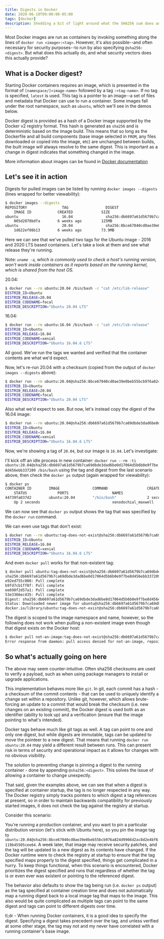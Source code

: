 ```yaml
---
title: Digests in Docker
date: 2020-06-10T09:00:00-05:00
tags: [docker]
description: Shedding a bit of light around what the SHA256 sum does and how it is used in Docker.
---
```


Most Docker images are run as containers by invoking something along the lines of `docker run <image>:<tag>`. However, it's also possible--and often necessary for security purposes--to run by also specifying `@sha256:<digest>`. But what does this actually do, and what security vectors does this actually provide?

## What is a Docker digest?

Starting Docker containers requires an image, which is presented in the format of `[namespace/]<image-name>` followed by a tag `:<tag-name>`. If no tag is specified, `latest` is used. This tag is a pointer to an image--a set of files and metadata that Docker can use to run a container. Some images fall under the root namespace, such as `ubuntu`, which we'll see in the demos below.

Docker digest is provided as a hash of a Docker image supported by the Docker v2 registry format. This hash is generated as `sha256` and is deterministic based on the image build. This means that so long as the Dockerfile and all build components (base image selected in `FROM`, any files downloaded or copied into the image, etc) are unchanged between builds, the built image will always resolve to the same digest. This is important as a change in digest indicates that something changed in the image.

More information about images can be found in [Docker documentation](https://docs.docker.com/engine/reference/commandline/images/)

## Let's see it in action

Digests for pulled images can be listed by running `docker images --digests` (lines wrapped for better viewability):

```bash
$ docker images --digests
REPOSITORY                TAG                 DIGEST
    IMAGE ID            CREATED             SIZE
ubuntu                    16.04               sha256:db6697a61d5679b7ca69dbde3dad6be0d17064d5b6b0e9f7be8d456ebb337209
    005d2078bdfa        6 weeks ago         125MB
ubuntu                    20.04               sha256:8bce67040cd0ae39e0beb55bcb976a824d9966d2ac8d2e4bf6119b45505cee64
    1d622ef86b13        6 weeks ago         73.9MB
```

Here we can see that we've pulled two tags for the Ubuntu image - 2016 and 2020 LTS based containers. Let's take a look at them and see what release they're running.

Note: _`uname -a`, which is commonly used to check a host's running version, won't work inside containers as it reports based on the running kernel, which is shared from the host OS._

20.04:

```bash
$ docker run --rm ubuntu:20.04 /bin/bash -c "cat /etc/lsb-release"
DISTRIB_ID=Ubuntu
DISTRIB_RELEASE=20.04
DISTRIB_CODENAME=focal
DISTRIB_DESCRIPTION="Ubuntu 20.04 LTS"
```

16.04:
```bash
$ docker run --rm ubuntu:16.04 /bin/bash -c "cat /etc/lsb-release"
DISTRIB_ID=Ubuntu
DISTRIB_RELEASE=16.04
DISTRIB_CODENAME=xenial
DISTRIB_DESCRIPTION="Ubuntu 16.04.6 LTS"
```

All good. We've run the tags we wanted and verified that the container contents are what we'd expect.

Now, let's re-run 20.04 with a checksum (copied from the output of `docker images --digests` above):

```bash
$ docker run --rm ubuntu:20.04@sha256:8bce67040cd0ae39e0beb55bcb976a824d9966d2ac8d2e4bf6119b45505cee64 /bin/bash -c "cat /etc/lsb-release"
DISTRIB_ID=Ubuntu
DISTRIB_RELEASE=20.04
DISTRIB_CODENAME=focal
DISTRIB_DESCRIPTION="Ubuntu 20.04 LTS"
```

Also what we'd expect to see. But now, let's instead copy the digest of the 16.04 image:

```bash
$ docker run --rm ubuntu:20.04@sha256:db6697a61d5679b7ca69dbde3dad6be0d17064d5b6b0e9f7be8d456ebb337209 /bin/bash -c "cat /etc/lsb-release"
DISTRIB_ID=Ubuntu
DISTRIB_RELEASE=16.04
DISTRIB_CODENAME=xenial
DISTRIB_DESCRIPTION="Ubuntu 16.04.6 LTS"
```

Now, we're showing a tag of `20.04`, but our image is `16.04`. Let's investigate:

I'll kick off an idle process in new container: `docker run --rm -ti ubuntu:20.04@sha256:db6697a61d5679b7ca69dbde3dad6be0d17064d5b6b0e9f7be8d456ebb337209 /bin/bash` using the tag and digest from the last scenario above, then check the `docker ps` output (again wrapped for viewability):

```bash
$ docker ps
CONTAINER ID        IMAGE               COMMAND                  CREATED
    STATUS              PORTS                    NAMES
44739fa037d2        ubuntu:20.04        "/bin/bash"              2 seconds ago
    Up 2 seconds                                 xenodochial_maxwell
```

We can now see that `docker ps` output shows the tag that was specified by the `docker run` command.

We can even use tags that don't exist:

```bash
$ docker run --rm ubuntu:tag-does-not-exist@sha256:db6697a61d5679b7ca69dbde3dad6be0d17064d5b6b0e9f7be8d456ebb337209 /bin/bash -c "cat /etc/lsb-release"
DISTRIB_ID=Ubuntu
DISTRIB_RELEASE=16.04
DISTRIB_CODENAME=xenial
DISTRIB_DESCRIPTION="Ubuntu 16.04.6 LTS"
```

And even `docker pull` works for that non-existent tag:

```bash
$ docker pull ubuntu:tag-does-not-exist@sha256:db6697a61d5679b7ca69dbde3dad6be0d17064d5b6b0e9f7be8d456ebb337209
sha256:db6697a61d5679b7ca69dbde3dad6be0d17064d5b6b0e9f7be8d456ebb337209: Pulling from library/ubuntu
e92ed755c008: Pull complete
b9fd7cb1ff8f: Pull complete
ee690f2d57a1: Pull complete
53e3366ec435: Pull complete
Digest: sha256:db6697a61d5679b7ca69dbde3dad6be0d17064d5b6b0e9f7be8d456ebb337209
Status: Downloaded newer image for ubuntu@sha256:db6697a61d5679b7ca69dbde3dad6be0d17064d5b6b0e9f7be8d456ebb337209
docker.io/library/ubuntu:tag-does-not-exist@sha256:db6697a61d5679b7ca69dbde3dad6be0d17064d5b6b0e9f7be8d456ebb337209
```

The digest is scoped to the image namespace and name, however, so the following does not work when pulling a non-existent image even though that digest exists on the Docker host:

```bash
$ docker pull not-an-image:tag-does-not-exist@sha256:db6697a61d5679b7ca69dbde3dad6be0d17064d5b6b0e9f7be8d456ebb337209
Error response from daemon: pull access denied for not-an-image, repository does not exist or may require 'docker login': denied: requested access to the resource is denied
```

## So what's actually going on here

The above may seem counter-intuitive. Often sha256 checksums are used to verify a payload, such as when using package managers to install or upgrade applications.

This implementation behaves more like `git`. In git, each commit has a hash - a checksum of the commit contents - that can be used to uniquely identify a change set within a repository. Unlike git, however, which allows brute-forcing an update to a commit that would break the checksum (i.e. new changes on an existing commit), the Docker digest is used both as an identifier (ability to look up) and a verification (ensure that the image pointing to what's intended).

Docker tags behave much like git tags as well. A tag can point to one and only one digest, but while digests are immutable, tags can be updated to move the pointeer to a new digest. That means that running `docker run ubuntu:20.04` may yield a different result between runs. This can present risk in terms of security and operational impact as it allows for changes with no obvious visibility.

The solution to preventing change is pinning a digest to the running container - done by appending `@sha256:<digest>`. This solves the issue of allowing a container to change unexpectly.

That said, given the examples above, we can see that when a digest is specified at container startup, the tag is no longer respected in any way. The Docker registry simply tracks pointers to which digest a tag references at present, so in order to maintain backwards compatibility for previously started images, it does not check the tag against the registry at startup.

Consider this scenario:

You're running a production container, and you want to pin a particular distribution version (let's stick with Ubuntu here), so you pin the image tag to `ubuntu:20.04@sha256:8bce67040cd0ae39e0beb55bcb976a824d9966d2ac8d2e4bf6119b45505cee64`. A week later, that image may receive security patches, and the tag will be updated to a new digest as its contents have changed. If the Docker runtime were to check the registry at startup to ensure that the tag specified maps properly to the digest specified, things get complicated in a hurry. To keep things functional, when this scenario is encountered, Docker prioritizes the digest specified and runs that regardless of whether the tag is or even ever was existent or pointing to the referenced digest.

The behavior also defaults to show the tag being run (i.e. `docker ps` output) as the tag specified at container creation time and does not automatically map a running digest back to a local image tag that maps to the image. This also would be quite complicated as multiple tags can point to the same digest and tags can point to different digests over time.

tl;dr - When running Docker containers, it is a good idea to specify the digest. Specifying a digest takes precedent over the tag, and unless verified at some other stage, the tag may not and my never have correlated with a running container's base image.
